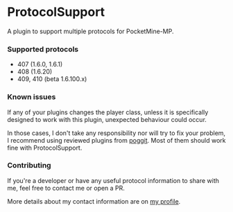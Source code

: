 # ProtocolSupport

A plugin to support multiple protocols for PocketMine-MP.

### Supported protocols

- 407 (1.6.0, 1.6.1)
- 408 (1.6.20)
- 409, 410 (beta 1.6.100.x)

### Known issues

If any of your plugins changes the player class, unless it is specifically designed to work with this plugin, unexpected behaviour could occur.

In those cases, I don't take any responsibility nor will try to fix your problem, I recommend using reviewed plugins from [poggit](https://poggit.pmmp.io). Most of them should work fine with ProtocolSupport. 

### Contributing

If you're a developer or have any useful protocol information to share with me, feel free to contact me or open a PR. 

More details about my contact information are on [my profile](https://github.com/GiantQuartz).